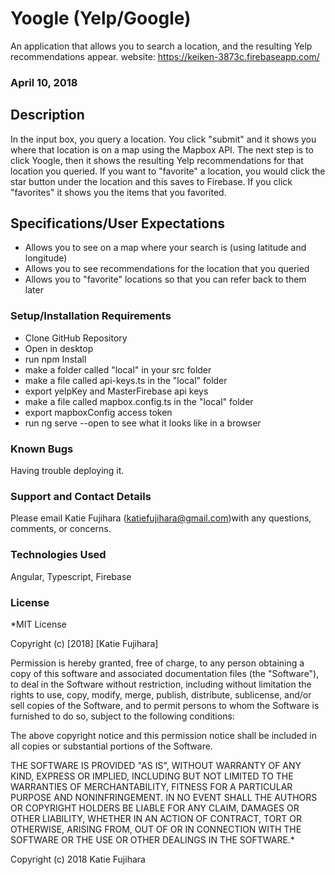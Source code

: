 # Yoogle (Yelp/Google)

An application that allows you to search a location, and the resulting Yelp recommendations appear.
website: https://keiken-3873c.firebaseapp.com/

### April 10, 2018

## Description
In the input box, you query a location. You click "submit" and it shows you where that location is on a map using the Mapbox API. The next step is to click Yoogle, then it shows the resulting Yelp recommendations for that location you queried. If you want to "favorite" a location, you would click the star button under the location and this saves to Firebase. If you click "favorites" it shows you the items that you favorited.

## Specifications/User Expectations
* Allows you to see on a map where your search is (using latitude and longitude)
* Allows you to see recommendations for the location that you queried
* Allows you to "favorite" locations so that you can refer back to them later


### Setup/Installation Requirements
* Clone GitHub Repository
* Open in desktop
* run npm Install
* make a folder called "local" in your src folder
* make a file called api-keys.ts in the "local" folder
* export yelpKey and MasterFirebase api keys
* make a file called mapbox.config.ts in the "local" folder
* export mapboxConfig access token
* run ng serve --open to see what it looks like in a browser

### Known Bugs
Having trouble deploying it.

### Support and Contact Details
Please email Katie Fujihara (katiefujihara@gmail.com)with any questions, comments, or concerns.

### Technologies Used
Angular, Typescript, Firebase

### License
*MIT License

Copyright (c) [2018] [Katie Fujihara]

Permission is hereby granted, free of charge, to any person obtaining a copy of this software and associated documentation files (the "Software"), to deal in the Software without restriction, including without limitation the rights to use, copy, modify, merge, publish, distribute, sublicense, and/or sell copies of the Software, and to permit persons to whom the Software is furnished to do so, subject to the following conditions:

The above copyright notice and this permission notice shall be included in all copies or substantial portions of the Software.

THE SOFTWARE IS PROVIDED "AS IS", WITHOUT WARRANTY OF ANY KIND, EXPRESS OR IMPLIED, INCLUDING BUT NOT LIMITED TO THE WARRANTIES OF MERCHANTABILITY, FITNESS FOR A PARTICULAR PURPOSE AND NONINFRINGEMENT. IN NO EVENT SHALL THE AUTHORS OR COPYRIGHT HOLDERS BE LIABLE FOR ANY CLAIM, DAMAGES OR OTHER LIABILITY, WHETHER IN AN ACTION OF CONTRACT, TORT OR OTHERWISE, ARISING FROM, OUT OF OR IN CONNECTION WITH THE SOFTWARE OR THE USE OR OTHER DEALINGS IN THE SOFTWARE.*

Copyright (c) 2018 Katie Fujihara
